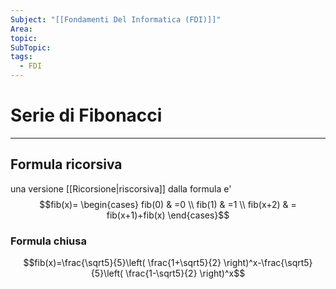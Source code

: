 ```yaml
---
Subject: "[[Fondamenti Del Informatica (FDI)]]"
Area: 
topic: 
SubTopic: 
tags:
  - FDI
---
```


# Serie di Fibonacci
---

## Formula ricorsiva
una versione [[Ricorsione|riscorsiva]] dalla formula e' 
$$fib(x)=
\begin{cases}
	fib(0)   & =0 \\
	fib(1)   & =1 \\
	fib(x+2) & = fib(x+1)+fib(x)
\end{cases}$$

### Formula chiusa
$$fib(x)=\frac{\sqrt5}{5}\left( \frac{1+\sqrt5}{2} \right)^x-\frac{\sqrt5}{5}\left( \frac{1-\sqrt5}{2} \right)^x$$